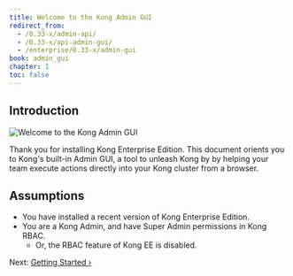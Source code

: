 ```yaml
---
title: Welcome to the Kong Admin GUI
redirect_from:
  - /0.33-x/admin-api/
  - /0.33-x/api-admin-gui/
  - /enterprise/0.33-x/admin-gui
book: admin_gui
chapter: 1
toc: false
---
```


## Introduction

![Welcome to the Kong Admin GUI](https://konghq.com/wp-content/uploads/2018/04/dashboard-cluster-management-2.png)

Thank you for installing Kong Enterprise Edition. This document orients you to Kong's built-in Admin GUI, a tool to unleash Kong by by helping your team execute actions directly into your Kong cluster from a browser.

## Assumptions

- You have installed a recent version of Kong Enterprise Edition.
- You are a Kong Admin, and have Super Admin permissions in Kong RBAC.
  - Or, the RBAC feature of Kong EE is disabled.

Next: [Getting Started &rsaquo;]({{page.book.next}})
